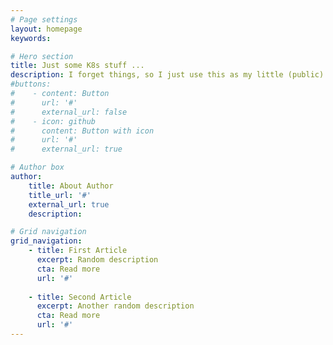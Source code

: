```yaml
---
# Page settings
layout: homepage
keywords:

# Hero section
title: Just some K8s stuff ...
description: I forget things, so I just use this as my little (public) notepad.
#buttons:
#    - content: Button
#      url: '#'
#      external_url: false
#    - icon: github
#      content: Button with icon
#      url: '#'
#      external_url: true

# Author box
author:
    title: About Author
    title_url: '#'
    external_url: true
    description: 

# Grid navigation
grid_navigation:
    - title: First Article
      excerpt: Random description
      cta: Read more
      url: '#'
      
    - title: Second Article
      excerpt: Another random description
      cta: Read more
      url: '#'
---
```

